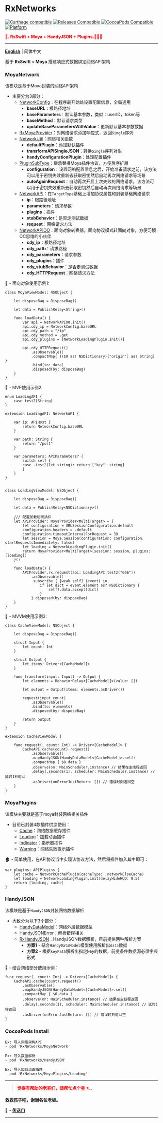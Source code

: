 # RxNetworks

[![Carthage compatible](https://img.shields.io/badge/Carthage-compatible-brightgreen.svg?style=flat&colorA=28a745&&colorB=4E4E4E)](https://github.com/yangKJ/RxNetworks)
[![Releases Compatible](https://img.shields.io/github/release/yangKJ/RxNetworks.svg?style=flat&label=Releases&colorA=28a745&&colorB=4E4E4E)](https://github.com/yangKJ/RxNetworks/releases)
[![CocoaPods Compatible](https://img.shields.io/cocoapods/v/RxNetworks.svg?style=flat&label=CocoaPods&colorA=28a745&&colorB=4E4E4E)](https://cocoapods.org/pods/RxNetworks)
[![Platform](https://img.shields.io/badge/Platforms-iOS%20%7C%20macOS%20%7C%20watchOS-4E4E4E.svg?colorA=28a745)](#installation)

<font color=red>**🧚. RxSwift + Moya + HandyJSON + Plugins.👒👒👒**</font>

-------

[**English**](README.md) | 简体中文

基于 **RxSwift + Moya** 搭建响应式数据绑定网络API架构

### MoyaNetwork
该模块是基于Moya封装的网络API架构

- 主要分为3部分：
    - [NetworkConfig](https://github.com/yangKJ/RxNetworks/blob/master/Sources/MoyaNetwork/NetworkConfig.swift)：在程序最开始处设置配置信息，全局通用
        - **baseURL**：根路径地址
        - **baseParameters**：默认基本参数，类似：userID，token等
        - **baseMethod**：默认请求类型
        - **updateBaseParametersWithValue**：更新默认基本参数数据
    - [RxMoyaProvider](https://github.com/yangKJ/RxNetworks/blob/master/Sources/MoyaNetwork/RxMoyaProvider.swift)：对网络请求添加响应式，返回`Single`序列
    - [NetworkUtil](https://github.com/yangKJ/RxNetworks/blob/master/Sources/MoyaNetwork/NetworkUtil.swift)：网络相关函数
        - **defaultPlugin**：添加默认插件
        - **transformAPISingleJSON**：转换`Single`序列对象
        - **handyConfigurationPlugin**：处理配置插件
    - [PluginSubType](https://github.com/yangKJ/RxNetworks/blob/master/Sources/MoyaNetwork/PluginSubType.swift)：继承替换Moya插件协议，方便后序扩展
        - **configuration**：设置网络配置信息之后，开始准备请求之前，该方法可以用于密钥失效重新去获取密钥然后自动再次网络请求等场景
        - **autoAgainRequest**：自动再次开启上次失败的网络请求，该方法可以用于密钥失效重新去获取密钥然后自动再次网络请求等场景
    - [NetworkAPI](https://github.com/yangKJ/RxNetworks/blob/master/Sources/MoyaNetwork/NetworkAPI.swift)：在`TargetType`基础上增加协议属性和封装基础网络请求
        - **ip**：根路径地址
        - **parameters**：请求参数
        - **plugins**：插件
        - **stubBehavior**：是否走测试数据
        - **request**：网络请求方法
    - [NetworkAPIOO](https://github.com/yangKJ/RxNetworks/blob/master/Sources/MoyaNetwork/NetworkAPIOO.swift)：面向对象转换器，面向协议模式转面向对象，方便习惯OC思维的小伙伴
        - **cdy_ip**：根路径地址
        - **cdy_path**：请求路径
        - **cdy_parameters**：请求参数
        - **cdy_plugins**：插件
        - **cdy_stubBehavior**：是否走测试数据
        - **cdy_HTTPRequest**：网络请求方法

🎷 - 面向对象使用示例1:

```
class MoyaViewModel: NSObject {
    
    let disposeBag = DisposeBag()
    
    let data = PublishRelay<String>()
    
    func loadData() {
        var api = NetworkAPIOO.init()
        api.cdy_ip = NetworkConfig.baseURL
        api.cdy_path = "/ip"
        api.cdy_method = .get
        api.cdy_plugins = [NetworkLoadingPlugin.init()]
        
        api.cdy_HTTPRequest()
            .asObservable()
            .compactMap{ (($0 as! NSDictionary)["origin"] as? String) }
            .bind(to: data)
            .disposed(by: disposeBag)
    }
}
```

🎷 - MVP使用示例2:

```
enum LoadingAPI {
    case test2(String)
}

extension LoadingAPI: NetworkAPI {
    
    var ip: APIHost {
        return NetworkConfig.baseURL
    }
    
    var path: String {
        return "/post"
    }
    
    var parameters: APIParameters? {
        switch self {
        case .test2(let string): return ["key": string]
        }
    }
}


class LoadingViewModel: NSObject {
    
    let disposeBag = DisposeBag()
    
    let data = PublishRelay<NSDictionary>()
    
    /// 配置加载动画插件
    let APIProvider: MoyaProvider<MultiTarget> = {
        let configuration = URLSessionConfiguration.default
        configuration.headers = .default
        configuration.timeoutIntervalForRequest = 30
        let session = Moya.Session(configuration: configuration, startRequestsImmediately: false)
        let loading = NetworkLoadingPlugin.init()
        return MoyaProvider<MultiTarget>(session: session, plugins: [loading])
    }()
    
    func loadData() {
        APIProvider.rx.request(api: LoadingAPI.test2("666"))
            .asObservable()
            .subscribe { [weak self] (event) in
                if let dict = event.element as? NSDictionary {
                    self?.data.accept(dict)
                }
            }.disposed(by: disposeBag)
    }
}
```

🎷 - MVVM使用示例3:

```
class CacheViewModel: NSObject {

    let disposeBag = DisposeBag()
    
    struct Input {
        let count: Int
    }

    struct Output {
        let items: Driver<[CacheModel]>
    }
    
    func transform(input: Input) -> Output {
        let elements = BehaviorRelay<[CacheModel]>(value: [])
        
        let output = Output(items: elements.asDriver())
        
        request(input.count)
            .asObservable()
            .bind(to: elements)
            .disposed(by: disposeBag)
        
        return output
    }
}

extension CacheViewModel {
    
    func request(_ count: Int) -> Driver<[CacheModel]> {
        CacheAPI.cache(count).request()
            .asObservable()
            .mapHandyJSON(HandyDataModel<[CacheModel]>.self)
            .compactMap { $0.data }
            .observe(on: MainScheduler.instance) // 结果在主线程返回
            .delay(.seconds(1), scheduler: MainScheduler.instance) // 延时1秒返回
            .asDriver(onErrorJustReturn: []) // 错误时刻返回空
    }
}
```

### MoyaPlugins
该模块主要就是基于moya封装网络相关插件

- 目前已封装4款插件供您使用：
    - [Cache](https://github.com/yangKJ/RxNetworks/blob/master/Sources/MoyaPlugins/Cache/NetworkCachePlugin.swift)：网络数据缓存插件
    - [Loading](https://github.com/yangKJ/RxNetworks/blob/master/Sources/MoyaPlugins/Loading/NetworkLoadingPlugin.swift)：加载动画插件
    - [Indicator](https://github.com/yangKJ/RxNetworks/blob/master/Sources/MoyaPlugins/Indicator/NetworkIndicatorPlugin.swift)：指示器插件
    - [Warning](https://github.com/yangKJ/RxNetworks/blob/master/Sources/MoyaPlugins/Warning/NetworkWarningPlugin.swift)：网络失败提示插件

🏠 - 简单使用，在API协议当中实现该协议方法，然后将插件加入其中即可：

```
var plugins: APIPlugins {
    let cache = NetworkCachePlugin(cacheType: .networkElseCache)
    let loading = NetworkLoadingPlugin.init(delayHideHUD: 0.5)
    return [loading, cache]
}
```

### HandyJSON
该模块是基于`HandyJSON`封装网络数据解析

- 大致分为以下3个部分：
    - [HandyDataModel](https://github.com/yangKJ/RxNetworks/blob/master/Sources/HandyJSON/HandyDataModel.swift)：网络外层数据模型
    - [HandyJSONError](https://github.com/yangKJ/RxNetworks/blob/master/Sources/HandyJSON/HandyJSONError.swift)：解析错误相关
    - [RxHandyJSON](https://github.com/yangKJ/RxNetworks/blob/master/Sources/HandyJSON/RxHandyJSON.swift)：HandyJSON数据解析，目前提供两种解析方案
        - **方案1** - 结合`HandyDataModel`模型使用解析出`data`数据
        - **方案2** - 根据`keyPath`解析出指定key的数据，前提条件数据源必须字典形式

🎷 - 结合网络部分使用示例：

```
func request(_ count: Int) -> Driver<[CacheModel]> {
    CacheAPI.cache(count).request()
        .asObservable()
        .mapHandyJSON(HandyDataModel<[CacheModel]>.self)
        .compactMap { $0.data }
        .observe(on: MainScheduler.instance) // 结果在主线程返回
        .delay(.seconds(1), scheduler: MainScheduler.instance) // 延时1秒返回
        .asDriver(onErrorJustReturn: []) // 错误时刻返回空
}
```

### CocoaPods Install
```
Ex: 导入网络架构API
- pod 'RxNetworks/MoyaNetwork'

Ex: 导入数据解析
- pod 'RxNetworks/HandyJSON'

Ex: 导入加载动画插件
- pod 'RxNetworks/MoyaPlugins/Loading'
```

-----

> <font color=red>**觉得有帮助的老哥们，请帮忙点个星 ⭐..**</font>

**救救孩子吧，谢谢各位老板。**

🥺 - [**传送门**](https://github.com/yangKJ/RxNetworks)

-----

